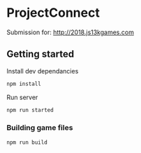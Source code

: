 # ProjectConnect
Submission for: http://2018.js13kgames.com

## Getting started

Install dev dependancies
```bash
npm install
```

Run server
```bash
npm run started
```

### Building game files
```bash
npm run build
```
